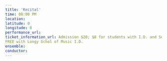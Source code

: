 ```yaml
---
title: 'Recital'
time: 08:00 PM
location: 
latitude: 0
longitude: 0
performance_url: 
ticket_information_url: Admission $20; $8 for students with I.D. and Senior Citizens
FREE with Longy Schol of Music I.D.
ensemble: 
conductor: 
---
```

